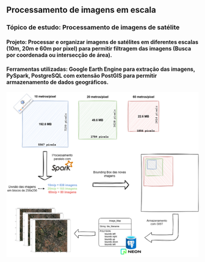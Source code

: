 ## Processamento de imagens em escala

### Tópico de estudo: Processamento de imagens de satélite
#### Projeto: Processar e organizar imagens de satélites em diferentes escalas (10m, 20m e 60m por pixel) para permitir filtragem das imagens (Busca por coordenada ou intersecção de área).
#### Ferramentas utilizadas: Google Earth Engine para extração das imagens, PySpark, PostgreSQL com extensão PostGIS para permitir armazenamento de dados geográficos.
![DiagramaDoProjeto](https://github.com/Viniciusog/processamento-dados-em-escala/blob/main/images/project.png)
